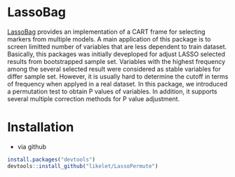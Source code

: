# LassoBag
[LassoBag](https://github.com/likelet/LassoBag) provides an implementation of a CART frame for selecting markers from multiple models. A main application of this package is to screen limitted number of variables that are less dependent to
train dataset. Basically, this packages was initially deveploped for adjust LASSO selected results from bootstrapped sample set. Variables with the highest frequency among the several
selected result were considered as stable variables for differ sample set. However, it is usually hard to determine the cutoff in terms of  frequency when applyed in a real dataset. In this package, we introduced 
a permutation test to obtain P values of variables. In addition, it supports several multiple correction methods for  P value adjustment.

#  Installation 
* via github
```R
install.packages("devtools")
devtools::install_github("likelet/LassoPermute")
```


